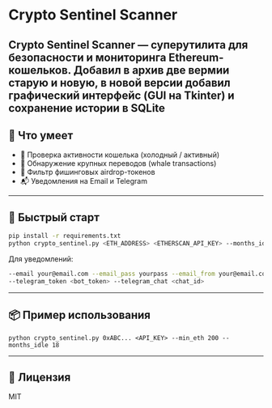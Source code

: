 # Crypto Sentinel Scanner

**Crypto Sentinel Scanner** — суперутилита для безопасности и мониторинга Ethereum-кошельков.
Добавил в архив две вермии старую и новую, в новой версии добавил графический интерфейс (GUI на Tkinter) и сохранение истории в SQLite
---

## 🧠 Что умеет

- 🧊 Проверка активности кошелька (холодный / активный)
- 🐋 Обнаружение крупных переводов (whale transactions)
- 🎯 Фильтр фишинговых airdrop-токенов
- 📬 Уведомления на Email и Telegram

---

## 🚀 Быстрый старт

```bash
pip install -r requirements.txt
python crypto_sentinel.py <ETH_ADDRESS> <ETHERSCAN_API_KEY> --months_idle 12 --min_eth 100
```

Для уведомлений:

```bash
--email your@email.com --email_pass yourpass --email_from your@email.com
--telegram_token <bot_token> --telegram_chat <chat_id>
```

---

## 📦 Пример использования

```
python crypto_sentinel.py 0xABC... <API_KEY> --min_eth 200 --months_idle 18
```

---

## 📄 Лицензия

MIT
